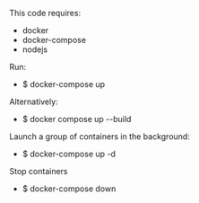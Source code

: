 This code requires:
- docker
- docker-compose
- nodejs

Run:
- $ docker-compose up

Alternatively:
- $ docker compose up --build

Launch a group of containers in the background:
- $ docker-compose up -d

Stop containers
- $ docker-compose down